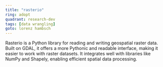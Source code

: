 ```yaml
---
title: "rasterio"
ring: adopt
quadrant: research-dev
tags: [data wrangling]
goto: lorenz hambsch
---
```


Rasterio is a Python library for reading and writing geospatial raster data. Built on GDAL, it offers a more Pythonic and readable interface, making it easier to work with raster datasets. It integrates well with libraries like NumPy and Shapely, enabling efficient spatial data processing.
